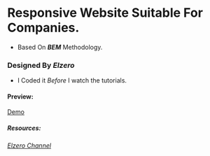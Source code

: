 # Responsive Website Suitable For Companies.  
* Based On **_BEM_** Methodology.  
### Designed By _Elzero_
* I Coded it _Before_ I watch the tutorials.  
#### Preview:  
[Demo](https://omar-elmoez.github.io/Main-Website/)  
##### Resources:  
###### [Elzero Channel](https://www.youtube.com/@ElzeroAcademy/playlists)
